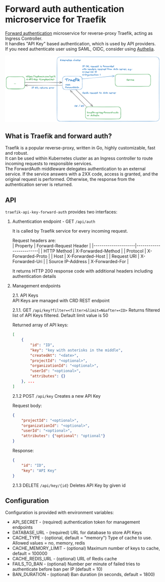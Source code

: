 # Forward auth authentication microservice for Traefik

[Forward authentication](https://doc.traefik.io/traefik/middlewares/http/forwardauth/) microservice for reverse-proxy Traefik, acting as Ingress Controller.  
It handles "API Key" based authentication, which is used by API providers.  
If you need authenticate user using SAML, OIDC, consider using [Authelia](https://www.authelia.com/).

![How it works](./docs/traefik-forward-auth.png)

## What is Traefik and forward auth?

Traefik is a popular reverse-proxy, written in Go, highly customizable, fast and robust.  
It can be used within Kubernetes cluster as an Ingress controller to route incoming requests to responsible services.  
The ForwardAuth middleware delegates authentication to an external service. If the service answers with a 2XX code, access is granted, and the original request is performed. Otherwise, the response from the authentication server is returned.

## API

`traefik-api-key-forward-auth` provides two interfaces:

1. Authentication endpoint - GET `/api/auth`  

    It is called by Traefik service for every incoming request.

    Request headers are:  
    | Property            | Forward-Request Header  |
    |---------------------|-------------------------|
    | HTTP Method         | X-Forwarded-Method      |
    | Protocol            | X-Forwarded-Proto       |
    | Host                | X-Forwarded-Host        |
    | Request URI         | X-Forwarded-Uri         |
    | Source IP-Address   | X-Forwarded-For         |

    It returns HTTP 200 response code with additional headers including authentication details

2. Management endpoints

    2.1. API Keys  
        API Keys are managed with CRD REST endpoint

    2.1.1. GET `/api/key?filter=<filter>&limit=N&after=<ID>`
    Returns filtered list of API Keys filtered.
    Default limit value is 50

    Returned array of API keys:

    ```json
    [
        {
            "id": "ID",
            "key": "key with asterisks in the middle",
            "createdAt": "<date>",
            "projectId": "<optional>",
            "organizationId": "<optional>",
            "userId": "<optional>",
            "attributes": {}
        }, ...
    ]
    ```

    2.1.2 POST `/api/key`
    Creates a new API Key

    Request body:

    ```json
    {
        "projectId": "<optional>",
        "organizationId": "<optional>",
        "userId": "<optional>",
        "attributes": {"optional": "optional"}
    }
    ```

    Response:

    ```json
    {
        "id": "ID",
        "key": "API Key"
    }
    ```

    2.1.3 DELETE `/api/key/{id}`
    Deletes API Key by given id

## Configuration

Configuration is provided with environment variables:

* API_SECRET - (required) authentication token for management endpoints
* DATABASE_URL - (required) URL for database to store API Keys
* CACHE_TYPE - (optional, default = "memory") Type of cache to use. Allowed values = no, memory, redis
* CACHE_MEMORY_LIMIT - (optional) Maximum number of keys to cache, default = 100000
* CACHE_REDIS_URL - (optional) URL of Redis cache
* FAILS_TO_BAN - (optional) Number per minute of failed tries to authenticate before ban per IP (default = 10)
* BAN_DURATION - (optional) Ban duration (in seconds, default = 1800)
